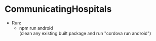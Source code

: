 # CommunicatingHospitals

- Run:
  - npm run android<br />
    (clean any existing built package and run "cordova run android")

